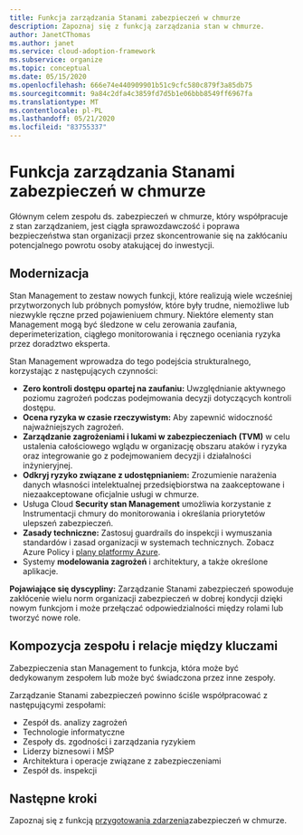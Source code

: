```yaml
---
title: Funkcja zarządzania Stanami zabezpieczeń w chmurze
description: Zapoznaj się z funkcją zarządzania stan w chmurze.
author: JanetCThomas
ms.author: janet
ms.service: cloud-adoption-framework
ms.subservice: organize
ms.topic: conceptual
ms.date: 05/15/2020
ms.openlocfilehash: 666e74e440909901b51c9cfc580c879f3a85db75
ms.sourcegitcommit: 9a84c2dfa4c3859fd7d5b1e06bbb8549ff6967fa
ms.translationtype: MT
ms.contentlocale: pl-PL
ms.lasthandoff: 05/21/2020
ms.locfileid: "83755337"
---
```

<!--docsTest:ignore TVM -->

# <a name="function-of-cloud-security-posture-management"></a>Funkcja zarządzania Stanami zabezpieczeń w chmurze

Głównym celem zespołu ds. zabezpieczeń w chmurze, który współpracuje z stan zarządzaniem, jest ciągła sprawozdawczość i poprawa bezpieczeństwa stan organizacji przez skoncentrowanie się na zakłócaniu potencjalnego powrotu osoby atakującej do inwestycji.

## <a name="modernization"></a>Modernizacja

Stan Management to zestaw nowych funkcji, które realizują wiele wcześniej przytworzonych lub próbnych pomysłów, które były trudne, niemożliwe lub niezwykle ręczne przed pojawieniuem chmury. Niektóre elementy stan Management mogą być śledzone w celu zerowania zaufania, deperimeterization, ciągłego monitorowania i ręcznego oceniania ryzyka przez doradztwo eksperta.

Stan Management wprowadza do tego podejścia strukturalnego, korzystając z następujących czynności:

- **Zero kontroli dostępu opartej na zaufaniu:** Uwzględnianie aktywnego poziomu zagrożeń podczas podejmowania decyzji dotyczących kontroli dostępu.
- **Ocena ryzyka w czasie rzeczywistym:** Aby zapewnić widoczność najważniejszych zagrożeń.
- **Zarządzanie zagrożeniami i lukami w zabezpieczeniach (TVM)** w celu ustalenia całościowego wglądu w organizację obszaru ataków i ryzyka oraz integrowanie go z podejmowaniem decyzji i działalności inżynieryjnej.
- **Odkryj ryzyko związane z udostępnianiem:** Zrozumienie narażenia danych własności intelektualnej przedsiębiorstwa na zaakceptowane i niezaakceptowane oficjalnie usługi w chmurze.
- Usługa Cloud **Security stan Management** umożliwia korzystanie z Instrumentacji chmury do monitorowania i określania priorytetów ulepszeń zabezpieczeń.
- **Zasady techniczne:** Zastosuj guardrails do inspekcji i wymuszania standardów i zasad organizacji w systemach technicznych. Zobacz Azure Policy i [plany platformy Azure](https://docs.microsoft.com/azure/governance/blueprints/overview).
- Systemy **modelowania zagrożeń** i architektury, a także określone aplikacje.

**Pojawiające się dyscypliny:** Zarządzanie Stanami zabezpieczeń spowoduje zakłócenie wielu norm organizacji zabezpieczeń w dobrej kondycji dzięki nowym funkcjom i może przełączać odpowiedzialności między rolami lub tworzyć nowe role.

## <a name="team-composition-and-key-relationships"></a>Kompozycja zespołu i relacje między kluczami

Zabezpieczenia stan Management to funkcja, która może być dedykowanym zespołem lub może być świadczona przez inne zespoły.

Zarządzanie Stanami zabezpieczeń powinno ściśle współpracować z następującymi zespołami:

- Zespół ds. analizy zagrożeń
- Technologie informatyczne
- Zespoły ds. zgodności i zarządzania ryzykiem
- Liderzy biznesowi i MŚP
- Architektura i operacje związane z zabezpieczeniami
- Zespół ds. inspekcji

## <a name="next-steps"></a>Następne kroki

Zapoznaj się z funkcją [przygotowania zdarzenia](./cloud-security-incident-preparation.md)zabezpieczeń w chmurze.
